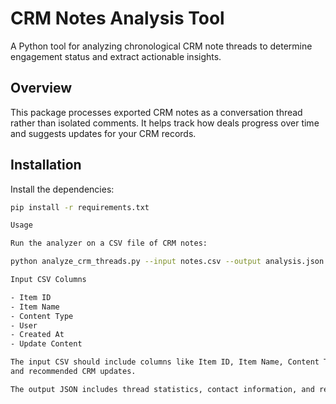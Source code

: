 # CRM Notes Analysis Tool

  A Python tool for analyzing chronological CRM note threads to determine engagement status and extract actionable insights.

  ## Overview
  This package processes exported CRM notes as a conversation thread rather than isolated comments. It helps track how deals progress over time and suggests updates
  for your CRM records.

  ## Installation
  Install the dependencies:

  ```bash
  pip install -r requirements.txt

  Usage

  Run the analyzer on a CSV file of CRM notes:

  python analyze_crm_threads.py --input notes.csv --output analysis.json [--company-filter "Acme"]

  Input CSV Columns

  - Item ID
  - Item Name
  - Content Type
  - User
  - Created At
  - Update Content

  The input CSV should include columns like Item ID, Item Name, Content Type, User, Created At and Update Content. The script outputs a JSON file with thread analysis
  and recommended CRM updates.

  The output JSON includes thread statistics, contact information, and recommended status updates for each company.